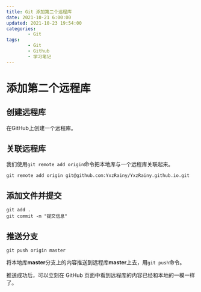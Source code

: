 ```yaml
---
title: Git 添加第二个远程库
date: 2021-10-21 6:00:00
updated: 2021-10-23 19:54:00
categories:
        - Git
tags:
        - Git
        - Github
        - 学习笔记
---
```

# 添加第二个远程库

## 创建远程库

在GitHub上创建一个远程库。

## 关联远程库

我们使用`git remote add origin`命令把本地库与一个远程库关联起来。

```
git remote add origin git@github.com:YxzRainy/YxzRainy.github.io.git
```

## 添加文件并提交

```
git add .
git commit -m "提交信息"
```

## 推送分支

```
git push origin master
```

将本地库**master**分支上的内容推送到远程库**master**上去，用`git push`命令。

推送成功后，可以立刻在 GitHub 页面中看到远程库的内容已经和本地的一模一样了。
